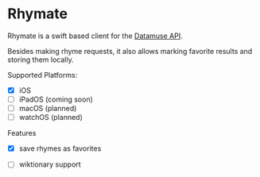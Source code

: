 # Rhymate

Rhymate is a swift based client for the [Datamuse API](https://www.datamuse.com/api/).

Besides making rhyme requests, it also allows marking favorite results and storing them locally.

Supported Platforms:
- [x] iOS
- [ ] iPadOS (coming soon)
- [ ] macOS (planned)
- [ ] watchOS (planned)

Features
- [x] save rhymes as favorites
- [ ] wiktionary support

